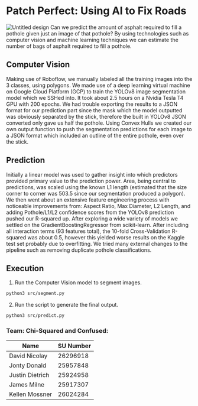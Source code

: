 # Patch Perfect: Using AI to Fix Roads
![Untitled design](https://github.com/user-attachments/assets/49062826-bdb8-45a3-9d5d-3c6502d254f4)
Can we predict the amount of asphalt required to fill a pothole given just an image of that pothole?
By using technologies such as computer vision and machine learning techniques we can estimate the number of bags of asphalt required to fill a pothole. 

## Computer Vision
Making use of Roboflow, we manually labeled all the training images into the 3 classes, using polygons. We made use of a deep learning virtual machine on Google Cloud Platform (GCP) to train the YOLOv8 image segmentation model which we SSHed into. It took about 2.5 hours on a Nvidia Tesla T4 GPU with 200 epochs. We had trouble exporting the results to a JSON format for our prediction part since the mask which the model outputted was obviously separated by the stick, therefore the built in YOLOv8 JSON converted only gave us half the pothole. Using Convex Hulls we created our own output function to push the segmentation predictions for each image to a JSON format which included an outline of the entire pothole, even over the stick.

## Prediction
Initially a linear model was used to gather insight into which predictors provided primary value to the prediction power. Area, being central to predictions, was scaled using the known L1 length (estimated that the size corner to corner was 503.5 since our segmentation produced a polygon). We then went about an extensive feature engineering process with noticeable improvements from: Aspect Ratio, Max Diameter, L2 Length, and adding Pothole/L1/L2 confidence scores from the YOLOv8 prediction pushed our R-squared up. After exploring a wide variety of models we settled on the GradientBoostingRegressor from scikit-learn. After including all interaction terms (93 features total), the 10-fold Cross-Validation R-squared was about 0.5, however this yielded worse results on the Kaggle test set probably due to overfitting. We tried many external changes to the pipeline such as removing duplicate pothole classifications.

## Execution
1. Run the Computer Vision model to segment images.
```bash
python3 src/segment.py
```

2. Run the script to generate the final output.
```bash
python3 src/predict.py
```

### Team: Chi-Squared and Confused:
| Name           | SU Number |
|----------------|-----------|
| David Nicolay  | 26296918  |
| Jonty Donald   | 25957848  |
| Justin Dietrich| 25924958  |
| James Milne    | 25917307  |
| Kellen Mossner | 26024284  |S
